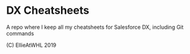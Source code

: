 # DX Cheatsheets
A repo where I keep all my cheatsheets for Salesforce DX, including Git commands

(C) EllieAtWHL 2019
